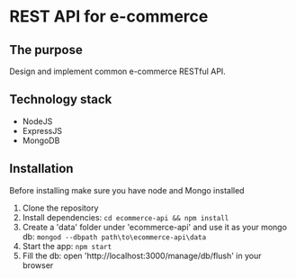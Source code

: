 # REST API for e-commerce

## The purpose
Design and implement common e-commerce RESTful API.

## Technology stack
- NodeJS
- ExpressJS
- MongoDB

## Installation
Before installing make sure you have node and Mongo installed

1. Clone the repository
1. Install dependencies: `cd ecommerce-api && npm install`
1. Create a 'data' folder under 'ecommerce-api' and use it as your mongo db: `mongod --dbpath path\to\ecommerce-api\data`
1. Start the app: `npm start`
1. Fill the db: open 'http://localhost:3000/manage/db/flush' in your browser